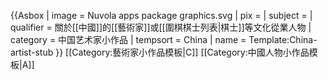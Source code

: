 {{Asbox
| image     = Nuvola apps package graphics.svg
| pix       =
| subject   = 
| qualifier = 關於[[中國]]的[[藝術家]]或[[圍棋棋士列表|棋士]]等文化從業人物
| category  = 中国艺术家小作品
| tempsort =  China
| name      = Template:China-artist-stub
}}<noinclude>
[[Category:藝術家小作品模板|C]]
[[Category:中國人物小作品模板|A]]
</noinclude>
